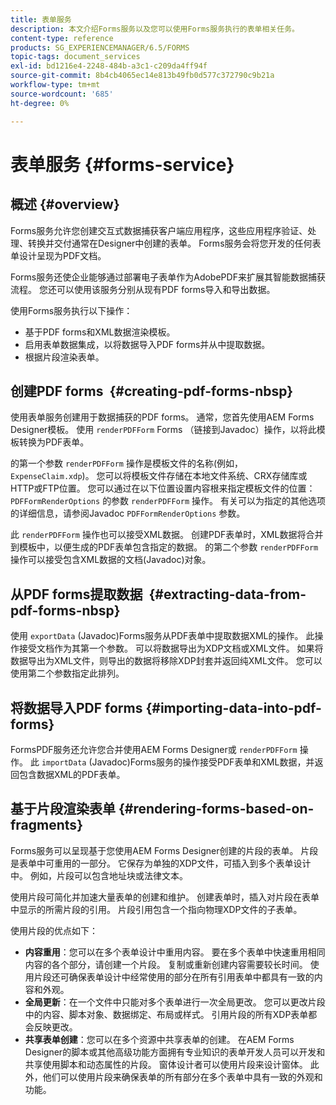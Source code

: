 ```yaml
---
title: 表单服务
description: 本文介绍Forms服务以及您可以使用Forms服务执行的表单相关任务。
content-type: reference
products: SG_EXPERIENCEMANAGER/6.5/FORMS
topic-tags: document_services
exl-id: bd1216e4-2248-484b-a3c1-c209da4ff94f
source-git-commit: 8b4cb4065ec14e813b49fb0d577c372790c9b21a
workflow-type: tm+mt
source-wordcount: '685'
ht-degree: 0%

---
```


# 表单服务 {#forms-service}

## 概述 {#overview}

Forms服务允许您创建交互式数据捕获客户端应用程序，这些应用程序验证、处理、转换并交付通常在Designer中创建的表单。 Forms服务会将您开发的任何表单设计呈现为PDF文档。

Forms服务还使企业能够通过部署电子表单作为AdobePDF来扩展其智能数据捕获流程。 您还可以使用该服务分别从现有PDF forms导入和导出数据。

使用Forms服务执行以下操作：

* 基于PDF forms和XML数据渲染模板。
* 启用表单数据集成，以将数据导入PDF forms并从中提取数据。
* 根据片段渲染表单。

## 创建PDF forms  {#creating-pdf-forms-nbsp}

使用表单服务创建用于数据捕获的PDF forms。 通常，您首先使用AEM Forms Designer模板。 使用 `renderPDFForm` Forms （链接到Javadoc）操作，以将此模板转换为PDF表单。

的第一个参数 `renderPDFForm` 操作是模板文件的名称(例如， `ExpenseClaim.xdp`)。 您可以将模板文件存储在本地文件系统、CRX存储库或HTTP或FTP位置。 您可以通过在以下位置设置内容根来指定模板文件的位置： `PDFFormRenderOptions` 的参数 `renderPDFForm` 操作。 有关可以为指定的其他选项的详细信息，请参阅Javadoc `PDFFormRenderOptions` 参数。

此 `renderPDFForm` 操作也可以接受XML数据。 创建PDF表单时，XML数据将合并到模板中，以便生成的PDF表单包含指定的数据。 的第二个参数 `renderPDFForm` 操作可以接受包含XML数据的文档(Javadoc)对象。

## 从PDF forms提取数据  {#extracting-data-from-pdf-forms-nbsp}

使用 `exportData` (Javadoc)Forms服务从PDF表单中提取数据XML的操作。 此操作接受文档作为其第一个参数。 可以将数据导出为XDP文档或XML文件。 如果将数据导出为XML文件，则导出的数据将移除XDP封套并返回纯XML文件。 您可以使用第二个参数指定此排列。

## 将数据导入PDF forms {#importing-data-into-pdf-forms}

FormsPDF服务还允许您合并使用AEM Forms Designer或 `renderPDFForm` 操作。 此 `importData` (Javadoc)Forms服务的操作接受PDF表单和XML数据，并返回包含数据XML的PDF表单。

## 基于片段渲染表单 {#rendering-forms-based-on-fragments}

Forms服务可以呈现基于您使用AEM Forms Designer创建的片段的表单。 片段是表单中可重用的一部分。 它保存为单独的XDP文件，可插入到多个表单设计中。 例如，片段可以包含地址块或法律文本。

使用片段可简化并加速大量表单的创建和维护。 创建表单时，插入对片段在表单中显示的所需片段的引用。 片段引用包含一个指向物理XDP文件的子表单。

使用片段的优点如下：

* **内容重用**：您可以在多个表单设计中重用内容。 要在多个表单中快速重用相同内容的各个部分，请创建一个片段。 复制或重新创建内容需要较长时间。 使用片段还可确保表单设计中经常使用的部分在所有引用表单中都具有一致的内容和外观。
* **全局更新**：在一个文件中只能对多个表单进行一次全局更改。 您可以更改片段中的内容、脚本对象、数据绑定、布局或样式。 引用片段的所有XDP表单都会反映更改。
* **共享表单创建**：您可以在多个资源中共享表单的创建。 在AEM Forms Designer的脚本或其他高级功能方面拥有专业知识的表单开发人员可以开发和共享使用脚本和动态属性的片段。 窗体设计者可以使用片段来设计窗体。 此外，他们可以使用片段来确保表单的所有部分在多个表单中具有一致的外观和功能。
